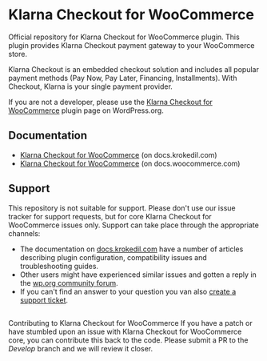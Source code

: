 # Klarna Checkout for WooCommerce

Official repository for Klarna Checkout for WooCommerce plugin. This plugin provides Klarna Checkout payment gateway to your WooCommerce store.

Klarna Checkout is an embedded checkout solution and includes all popular payment methods (Pay Now, Pay Later, Financing, Installments). With Checkout, Klarna is your single payment provider.

If you are not a developer, please use the [Klarna Checkout for WooCommerce](https://wordpress.org/plugins/klarna-checkout-for-woocommerce/) plugin page on WordPress.org.

## Documentation
* [Klarna Checkout for WooCommerce](https://docs.krokedil.com/article/142-klarna-checkout-introduction) (on docs.krokedil.com)
* [Klarna Checkout for WooCommerce](https://docs.woocommerce.com/document/klarna-checkout/) (on docs.woocommerce.com)

## Support
This repository is not suitable for support. Please don't use our issue tracker for support requests, but for core Klarna Checkout for WooCommerce issues only. Support can take place through the appropriate channels:

* The documentation on [docs.krokedil.com](https://docs.krokedil.com/collection/121-klarna-checkout) have a number of articles describing plugin configuration, compatibility issues and troubleshooting guides.
* Other users might have experienced similar issues and gotten a reply in the [wp.org community forum](https://wordpress.org/support/plugin/klarna-checkout-for-woocommerce/). 
* If you can't find an answer to your question you van also [create a support ticket](http://krokedil.com/support/).

##
Contributing to Klarna Checkout for WooCommerce
If you have a patch or have stumbled upon an issue with Klarna Checkout for WooCommerce core, you can contribute this back to the code. Please submit a PR to the *Develop* branch and we will review it closer.